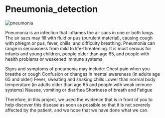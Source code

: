 # Pneumonia_detection





![pneumonia](https://user-images.githubusercontent.com/42838937/166148560-fb0ebd1c-a8fb-431c-ac4d-6f537530095f.PNG)

Pneumonia is an infection that inflames the air sacs in one or both lungs. The air sacs may fill with fluid or pus (purulent material), causing cough with phlegm or pus, fever, chills, and difficulty breathing.  Pneumonia can range in seriousness from mild to life-threatening. It is most serious for infants and young children, people older than age 65, and people with health problems or weakened immune systems. 

Signs and symptoms of pneumonia may include:
Chest pain when you breathe or cough
Confusion or changes in mental awareness (in adults age 65 and older)
Fever, sweating and shaking chills
Lower than normal body temperature (in adults older than age 65 and people with weak immune systems)
Nausea, vomiting or diarrhea
Shortness of breath and Fatigue

Therefore, in this project, we used the evidence that is in front of you to help discover this disease as soon as possible so that it is not severely affected by the patient, and we hope that we have done what we can.
